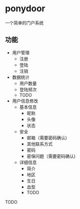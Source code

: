 # ponydoor
一个简单的门户系统

## 功能

- 用户管理
  - 注册
  - 登陆
  - 注销
- 数据统计
  - 用户数量
  - 登陆频次
  - TODO
- 用户信息修改
  - 基本信息
    - 昵称
    - 头像
    - 状态
  - 安全
    - 邮箱（需要密码确认)
    - 其他联系方式
    - 密码
    - 密保问题（需要密码确认)
  - 详细信息
    - 简介
    - 地区
    - 生日
    - 血型
    - TODO

TODO
